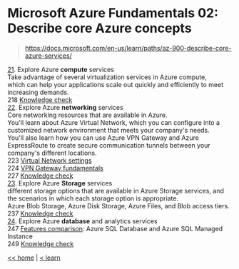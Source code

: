 # Microsoft Azure Fundamentals 02: Describe core Azure concepts

> https://docs.microsoft.com/en-us/learn/paths/az-900-describe-core-azure-services/

[21](https://docs.microsoft.com/en-us/learn/modules/azure-compute-fundamentals/). Explore Azure **compute** services \
Take advantage of several virtualization services in Azure compute, \
which can help your applications scale out quickly and efficiently to meet increasing demands. \
218 [Knowledge check](218-kc.md) \
[22](https://docs.microsoft.com/en-us/learn/modules/azure-networking-fundamentals/). Explore Azure **networking** services \
Core networking resources that are available in Azure. \
You'll learn about Azure Virtual Network, which you can configure into a customized network environment that meets your company's needs. \
You'll also learn how you can use Azure VPN Gateway and Azure ExpressRoute to create secure communication tunnels between your company's different locations. \
223 [Virtual Network settings](./vnet.settings.md) \
224 [VPN Gateway fundamentals](./vpn.gateway.fndmnt.md) \
227 [Knowledge check](227-kc.md) \
[23](https://docs.microsoft.com/en-us/learn/modules/azure-storage-fundamentals/). Explore Azure **Storage** services \
different storage options that are available in Azure Storage services, and the scenarios in which each storage option is appropriate. \
Azure Blob Storage, Azure Disk Storage, Azure Files, and Blob access tiers. \
237 [Knowledge check](237-kc.md) \
[24](https://docs.microsoft.com/en-us/learn/modules/azure-database-fundamentals/). Explore Azure **database** and analytics services \
247 [Features comparison](https://docs.microsoft.com/en-us/azure/azure-sql/database/features-comparison): Azure SQL Database and Azure SQL Managed Instance \
249 [Knowledge check](249-kc.md)

[<< home](../az.md) | [< learn](../learn.md)